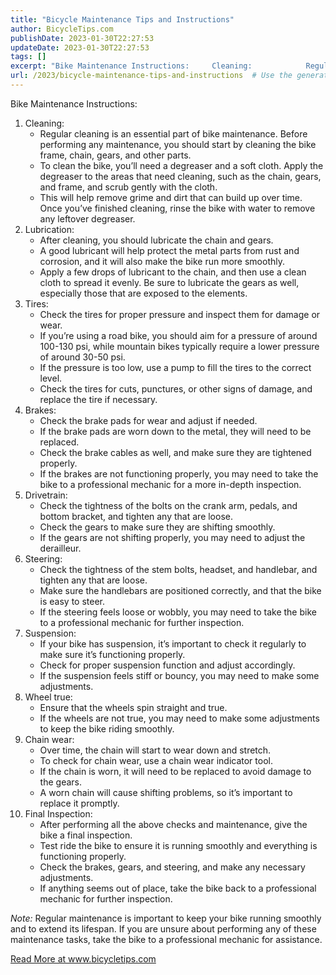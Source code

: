 ```yaml
---
title: "Bicycle Maintenance Tips and Instructions"
author: BicycleTips.com
publishDate: 2023-01-30T22:27:53
updateDate: 2023-01-30T22:27:53
tags: []
excerpt: "Bike Maintenance Instructions:     Cleaning:            Regular cleaning is an essential part of bike maintenance. Before performing any maintenance, you should start by cleaning the bike frame, chain, gears, and other parts.       To clean the bike, you’ll need a degreaser and a soft cloth. Apply the degreaser to the areas that need cleaning, such as the chain, gears, and frame, and scrub gently with the cloth.       This will help remove grime and dirt that can build up over time. Once you’ve finished cleaning, rinse the bike with water to remove any leftover degreaser.           Lubrication:            After cleaning, you should lubricate the chain and gears.       A good lubricant will help protect the metal parts from rust and corrosion, and it will also make the bike run more smoothly.       Apply a few drops of lubricant to the chain, and then use a clean cloth to spread it evenly. Be sure to lubricate the gears as well, especially those that are exposed to the elements.           Tires:            Check the tires for proper pressure and inspect them for damage or wear.       If you’re using a road bike, you should aim for a pressure of around 100-130 psi, while mountain bikes typically require a lower pressure of around 30-50 psi.       If the pressure is too low, use a pump to fill the tires to the correct level.       Check the tires for cuts, punctures, or other signs of damage, and replace the tire if necessary.           Brakes:            Check the brake pads for wear and adjust if needed.       If the brake pads are worn down to the metal, they will need to be replaced.       Check the brake cables as well, and make sure they are tightened properly.       If the brakes are not functioning properly, you may need to take the bike to a professional mechanic for a more in-depth inspection.           Drivetrain:            Check the tightness of the bolts on the crank arm, pedals, and bottom bracket, and tighten any that are loose.       Check the gears to make sure they are shifting smoothly.       If the gears are not shifting properly, you may need to adjust the derailleur.           Steering:            Check the tightness of the stem bolts, headset, and handlebar, and tighten any that are loose.       Make sure the handlebars are positioned correctly, and that the bike is easy to steer.       If the steering feels loose or wobbly, you may need to take the bike to a professional mechanic for further inspection.           Suspension:            If your bike has suspension, it’s important to check it regularly to make sure it’s functioning properly.       Check for proper suspension function and adjust accordingly.       If the suspension feels stiff or bouncy, you may need to make some adjustments.           Wheel true:            Ensure that the wheels spin straight and true.       If the wheels are not true, you may need to make some adjustments to keep the bike riding smoothly.           Chain wear:            Over time, the chain will start to wear down and stretch.       To check for chain wear, use a chain wear indicator tool.       If the chain is worn, it will need to be replaced to avoid damage to the gears.       A worn chain will cause shifting problems, so it’s important to replace it promptly.           Final Inspection:            After performing all the above checks and maintenance, give the bike a final inspection.       Test ride the bike to ensure it is running smoothly and everything is functioning properly.       Check the brakes, gears, and steering, and make any necessary adjustments.       If anything seems out of place, take the bike back to a professional mechanic for further inspection.           Note: Regular maintenance is important to keep your bike running smoothly and to extend its lifespan. If you are unsure about performing any of these maintenance tasks, take the bike to a professional mechanic for assistance."
url: /2023/bicycle-maintenance-tips-and-instructions  # Use the generated URL with year
---
```

<p>Bike Maintenance Instructions:</p>  <ol>   <li>Cleaning:     <ul>       <li>Regular cleaning is an essential part of bike maintenance. Before performing any maintenance, you should start by cleaning the bike frame, chain, gears, and other parts.</li>       <li>To clean the bike, you’ll need a degreaser and a soft cloth. Apply the degreaser to the areas that need cleaning, such as the chain, gears, and frame, and scrub gently with the cloth.</li>       <li>This will help remove grime and dirt that can build up over time. Once you’ve finished cleaning, rinse the bike with water to remove any leftover degreaser.</li>     </ul>   </li>   <li>Lubrication:     <ul>       <li>After cleaning, you should lubricate the chain and gears.</li>       <li>A good lubricant will help protect the metal parts from rust and corrosion, and it will also make the bike run more smoothly.</li>       <li>Apply a few drops of lubricant to the chain, and then use a clean cloth to spread it evenly. Be sure to lubricate the gears as well, especially those that are exposed to the elements.</li>     </ul>   </li>   <li>Tires:     <ul>       <li>Check the tires for proper pressure and inspect them for damage or wear.</li>       <li>If you’re using a road bike, you should aim for a pressure of around 100-130 psi, while mountain bikes typically require a lower pressure of around 30-50 psi.</li>       <li>If the pressure is too low, use a pump to fill the tires to the correct level.</li>       <li>Check the tires for cuts, punctures, or other signs of damage, and replace the tire if necessary.</li>     </ul>   </li>   <li>Brakes:     <ul>       <li>Check the brake pads for wear and adjust if needed.</li>       <li>If the brake pads are worn down to the metal, they will need to be replaced.</li>       <li>Check the brake cables as well, and make sure they are tightened properly.</li>       <li>If the brakes are not functioning properly, you may need to take the bike to a professional mechanic for a more in-depth inspection.</li>     </ul>   </li>   <li>Drivetrain:     <ul>       <li>Check the tightness of the bolts on the crank arm, pedals, and bottom bracket, and tighten any that are loose.</li>       <li>Check the gears to make sure they are shifting smoothly.</li>       <li>If the gears are not shifting properly, you may need to adjust the derailleur.</li>     </ul>   </li>   <li>Steering:     <ul>       <li>Check the tightness of the stem bolts, headset, and handlebar, and tighten any that are loose.</li>       <li>Make sure the handlebars are positioned correctly, and that the bike is easy to steer.</li>       <li>If the steering feels loose or wobbly, you may need to take the bike to a professional mechanic for further inspection.</li>     </ul>   </li>   <li>Suspension:     <ul>       <li>If your bike has suspension, it’s important to check it regularly to make sure it’s functioning properly.</li>       <li>Check for proper suspension function and adjust accordingly.</li>       <li>If the suspension feels stiff or bouncy, you may need to make some adjustments.</li>     </ul>   </li>   <li>Wheel true:     <ul>       <li>Ensure that the wheels spin straight and true.</li>       <li>If the wheels are not true, you may need to make some adjustments to keep the bike riding smoothly.</li>     </ul>   </li>   <li>Chain wear:     <ul>       <li>Over time, the chain will start to wear down and stretch.</li>       <li>To check for chain wear, use a chain wear indicator tool.</li>       <li>If the chain is worn, it will need to be replaced to avoid damage to the gears.</li>       <li>A worn chain will cause shifting problems, so it’s important to replace it promptly.</li>     </ul>   </li>   <li>Final Inspection:     <ul>       <li>After performing all the above checks and maintenance, give the bike a final inspection.</li>       <li>Test ride the bike to ensure it is running smoothly and everything is functioning properly.</li>       <li>Check the brakes, gears, and steering, and make any necessary adjustments.</li>       <li>If anything seems out of place, take the bike back to a professional mechanic for further inspection.</li>     </ul>   </li> </ol>  <p><em>Note:</em> Regular maintenance is important to keep your bike running smoothly and to extend its lifespan. If you are unsure about performing any of these maintenance tasks, take the bike to a professional mechanic for assistance.</p> <a href="https://www.bicycletips.com/bicyce-maintenance">Read More at www.bicycletips.com</a>
